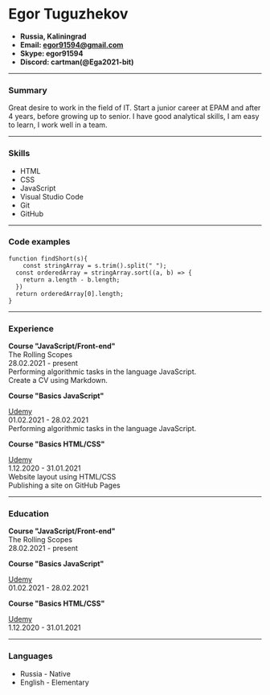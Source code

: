 
# Egor Tuguzhekov

* **Russia, Kaliningrad**
* **Email: egor91594@gmail.com**
* **Skype: egor91594**
* **Discord: cartman(@Ega2021-bit)**

----

### Summary

Great desire to work in the field of IT. Start a junior career at EPAM and after 4 years, before growing up to senior. I have good analytical skills, I am easy to learn, I work well in a team.  

---

### Skills

* HTML
* CSS
* JavaScript
* Visual Studio Code
* Git
* GitHub

---

### Code examples

```
function findShort(s){
    const stringArray = s.trim().split(" ");
  const orderedArray = stringArray.sort((a, b) => {
    return a.length - b.length;
  })
  return orderedArray[0].length;
}
```

---

### Experience

**Course "JavaScript/Front-end"**  
The Rolling Scopes  
28.02.2021 - present  
Performing algorithmic tasks in the language JavaScript.  
Create a CV using Markdown.  

**Course "Basics JavaScript"** 

[Udemy](https://www.udemy.com/)  
01.02.2021 - 28.02.2021   
Performing algorithmic tasks in the language JavaScript.   

**Course "Basics HTML/CSS"**  

[Udemy](https://www.udemy.com/)  
1.12.2020 - 31.01.2021  
Website layout using HTML/CSS  
Publishing a site on GitHub Pages    

---

### Education

**Course "JavaScript/Front-end"**  
The Rolling Scopes  
28.02.2021 - present  

**Course "Basics JavaScript"**  

[Udemy](https://www.udemy.com/)    
01.02.2021 - 28.02.2021  

**Course "Basics HTML/CSS"**  

[Udemy](https://www.udemy.com/)  
1.12.2020 - 31.01.2021  

---

### Languages

* Russia - Native
* English - Elementary
